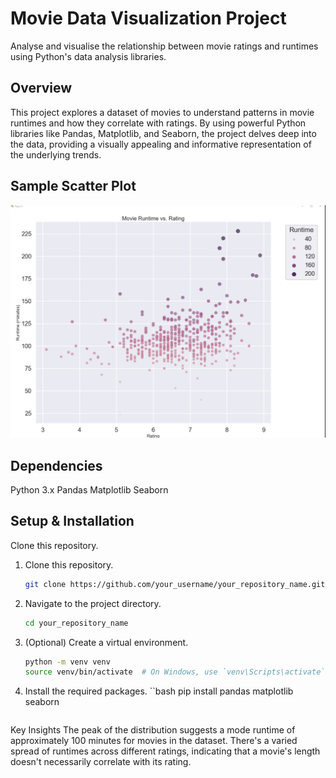 # Movie Data Visualization Project

Analyse and visualise the relationship between movie ratings and runtimes using Python's data analysis libraries.

## Overview

This project explores a dataset of movies to understand patterns in movie runtimes and how they correlate with ratings. By using powerful Python libraries like Pandas, Matplotlib, and Seaborn, the project delves deep into the data, providing a visually appealing and informative representation of the underlying trends.

## Sample Scatter Plot

![Sample scatter graph](assets/scatterExample.png)

## Dependencies

Python 3.x
Pandas
Matplotlib
Seaborn

## Setup & Installation

Clone this repository.

1. Clone this repository.
   ```bash
   git clone https://github.com/your_username/your_repository_name.git
   ```
2. Navigate to the project directory.
   ```bash
   cd your_repository_name
   ```
3. (Optional) Create a virtual environment.
   ```bash
   python -m venv venv
   source venv/bin/activate  # On Windows, use `venv\Scripts\activate`
   ```
4. Install the required packages.
   ``bash
   pip install pandas matplotlib seaborn
   ```

Key Insights
The peak of the distribution suggests a mode runtime of approximately 100 minutes for movies in the dataset.
There's a varied spread of runtimes across different ratings, indicating that a movie's length doesn't necessarily correlate with its rating.


